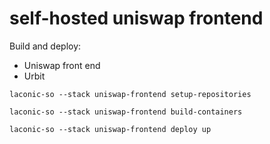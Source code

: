 # self-hosted uniswap frontend

Build and deploy:

- Uniswap front end
- Urbit

<!-- TODO: Use laconic-so deployment command -->
```
laconic-so --stack uniswap-frontend setup-repositories

laconic-so --stack uniswap-frontend build-containers 

laconic-so --stack uniswap-frontend deploy up
```
